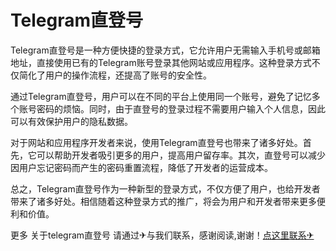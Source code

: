 # Telegram直登号

Telegram直登号是一种方便快捷的登录方式，它允许用户无需输入手机号或邮箱地址，直接使用已有的Telegram账号登录其他网站或应用程序。这种登录方式不仅简化了用户的操作流程，还提高了账号的安全性。

通过Telegram直登号，用户可以在不同的平台上使用同一个账号，避免了记忆多个账号密码的烦恼。同时，由于直登号的登录过程不需要用户输入个人信息，因此可以有效保护用户的隐私数据。

对于网站和应用程序开发者来说，使用Telegram直登号也带来了诸多好处。首先，它可以帮助开发者吸引更多的用户，提高用户留存率。其次，直登号可以减少因用户忘记密码而产生的密码重置流程，降低了开发者的运营成本。

总之，Telegram直登号作为一种新型的登录方式，不仅方便了用户，也给开发者带来了诸多好处。相信随着这种登录方式的推广，将会为用户和开发者带来更多便利和价值。

更多 关于telegram直登号 请通过✈与我们联系，感谢阅读,谢谢！[点这里联系✈](https://jiema.k02.cc)